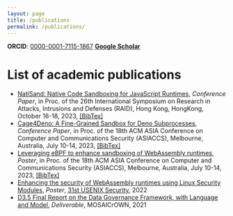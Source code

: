 ```yaml
---
layout: page
title: /publications
permalink: /publications/
---
```


**ORCID**: [0000-0001-7115-1867](https://orcid.org/0000-0001-7115-1867)
[**Google Scholar**](https://scholar.google.com/citations?user=8KH-igMAAAAJ&hl)


# List of academic publications 

* [NatiSand: Native Code Sandboxing for JavaScript Runtimes](https://cs.unibg.it/seclab-papers/2023/RAID/natisand.pdf), *Conference Paper*, in Proc. of the 26th International Symposium on Research in Attacks, Intrusions and Defenses (RAID), Hong Kong, HongKong, October 16-18, 2023, [[BibTex]](https://cs.unibg.it/seclab-papers/2023/RAID/natisand.bib)
* [Cage4Deno: A Fine-Grained Sandbox for Deno Subprocesses](https://cs.unibg.it/seclab-papers/2023/ASIACCS/paper/cage4deno.pdf), *Conference Paper*, in Proc. of the 18th ACM ASIA Conference on Computer and Communications Security (ASIACCS), Melbourne, Australia, July 10-14, 2023, [[BibTex]](https://cs.unibg.it/seclab-papers/2023/ASIACCS/paper/cage4deno.bib)
* [Leveraging eBPF to enhance sandboxing of WebAssembly runtimes](https://cs.unibg.it/seclab-papers/2023/ASIACCS/poster/enhance-wasm-sandbox.pdf), *Poster*, in Proc. of the 18th ACM ASIA Conference on Computer and Communications Security (ASIACCS), Melbourne, Australia, July 10-14, 2023, [[BibTex]](https://cs.unibg.it/seclab-papers/2023/ASIACCS/poster/enhance-wasm-sandbox.bib)
* [Enhancing the security of WebAssembly runtimes using Linux Security Modules](https://cs.unibg.it/seclab-papers/2022/USENIX/wasi-poster.pdf), *Poster*, [31st USENIX Security](https://www.usenix.org/conference/usenixsecurity22/poster-session), 2022
* [D3.5 Final Report on the Data Governance Framework, with Language and Model](https://mosaicrown.eu/wp-content/uploads/2021/11/D3.5.pdf), *Deliverable*, MOSAICrOWN, 2021
